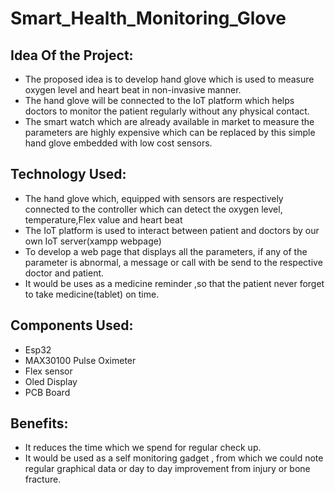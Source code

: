 # Smart_Health_Monitoring_Glove

## Idea Of the Project:
* The proposed idea is to develop hand glove which is used to measure oxygen level and heart beat in non-invasive manner.
* The hand glove will be connected to the IoT platform which helps doctors to monitor the patient regularly without any physical contact.
* The smart watch which are already available in market to measure the parameters are highly expensive which can be replaced by this simple hand glove embedded with low cost sensors.

## Technology Used:
*  The hand glove which, equipped with sensors are respectively connected to the controller which can detect the oxygen level, temperature,Flex value and heart beat 
*  The IoT platform is used to interact between patient and doctors by our own IoT server(xampp webpage)
*  To develop a web page that displays all the parameters, if any of the parameter is abnormal, a message or call with be send to the respective doctor and patient.
*  It would be uses as a medicine reminder ,so that the patient never forget to take medicine(tablet) on time.

## Components Used:
*  Esp32
*  MAX30100 Pulse Oximeter
*  Flex sensor
*  Oled Display
*  PCB Board

## Benefits:
*  It reduces the time which we spend for regular check up.
*  It would be used as a self monitoring gadget , from which we could note regular graphical data or day to day improvement from injury or bone fracture. 

